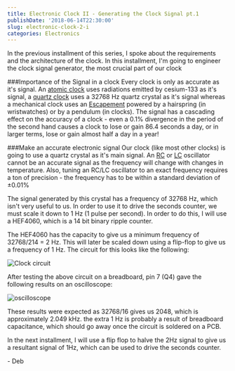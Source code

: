 ```yaml
---
title: Electronic Clock II - Generating the Clock Signal pt.1
publishDate: '2018-06-14T22:30:00'
slug: electronic-clock-2-i
categories: Electronics
---
```


In the previous installment of this series, I spoke about the requirements and the architecture of the clock. In this installment, I'm going to engineer the clock signal generator, the most crucial part of our clock

###Importance of the Signal in a clock
Every clock is only as accurate as it's signal. An [atomic clock](https://en.wikipedia.org/wiki/Atomic_clock) uses radiations emitted by cesium-133 as it's signal, a [quartz clock](https://en.wikipedia.org/wiki/Quartz_clock) uses a 32768 Hz quartz crystal as it's signal whereas a mechanical clock uses an [Escapement](https://en.wikipedia.org/wiki/Escapement) powered by a hairspring (in wristwatches) or by a pendulum (in clocks). The signal has a cascading effect on the accuracy of a clock - even a 0.1% divergence in the period of the second hand causes a clock to lose or gain 86.4 seconds a day, or in larger terms, lose or gain almost half a day in a year!

###Make an accurate electronic signal
Our clock (like most other clocks) is going to use a quartz crystal as it's main signal. An [RC](https://en.wikipedia.org/wiki/RC_oscillator) or [LC](https://en.wikipedia.org/wiki/LC_circuit) oscillator cannot be an accurate signal as the frequency will change with changes in temperature. Also, tuning an RC/LC oscillator to an exact frequency requires a ton of precision - the frequency has to be within a standard deviation of ±0.01%

The signal generated by this crystal has a frequency of 32768 Hz, which isn't very useful to us. In order to use it to drive the seconds counter, we must scale it down to 1 Hz (1 pulse per second). In order to do this, I will use a HEF4060, which is a 14 bit binary ripple counter.

The HEF4060 has the capacity to give us a minimum frequency of 32768/214 = 2 Hz. This will later be scaled down using a flip-flop to give us a frequency of 1 Hz. The circuit for this looks like the following:

![Clock circuit]({static}res/clock_signal_schematic.png)

After testing the above circuit on a breadboard, pin 7 (Q4) gave the following results on an oscilloscope:

![oscilloscope]({static}res/pic_44_3.bmp)

These results were expected as 32768/16 gives us 2048, which is approximately 2.049 kHz. the extra 1 Hz is probably a result of breadboard capacitance, which should go away once the circuit is soldered on a PCB. 

In the next installment, I will use a flip flop to halve the 2Hz signal to give us a resultant signal of 1Hz, which can be used to drive the seconds counter.

\- Deb
